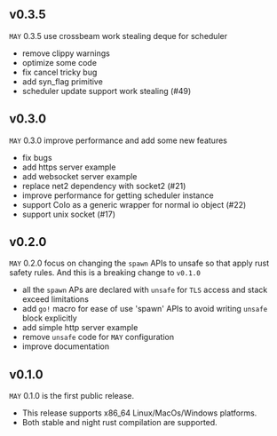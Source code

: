 ## v0.3.5

`MAY` 0.3.5 use crossbeam work stealing deque for scheduler

* remove clippy warnings
* optimize some code
* fix cancel tricky bug
* add syn_flag primitive
* scheduler update support work stealing (#49)

## v0.3.0

`MAY` 0.3.0 improve performance and add some new features

* fix bugs
* add https server example
* add websocket server example
* replace net2 dependency with socket2 (#21)
* improve performance for getting scheduler instance
* support CoIo as a generic wrapper for normal io object (#22)
* support unix socket (#17)


## v0.2.0

`MAY` 0.2.0 focus on changing the `spawn` APIs to unsafe so that apply rust safety rules. And this is a breaking change to `v0.1.0`

* all the `spawn` APs are declared with `unsafe` for `TLS` access and stack exceed limitations 
* add `go!` macro for ease of use 'spawn' APIs to avoid writing `unsafe` block explicitly
* add simple http server example
* remove `unsafe` code for `MAY` configuration
* improve documentation

## v0.1.0

`MAY` 0.1.0 is the first public release.

* This release supports x86_64 Linux/MacOs/Windows platforms.
* Both stable and night rust compilation are supported.